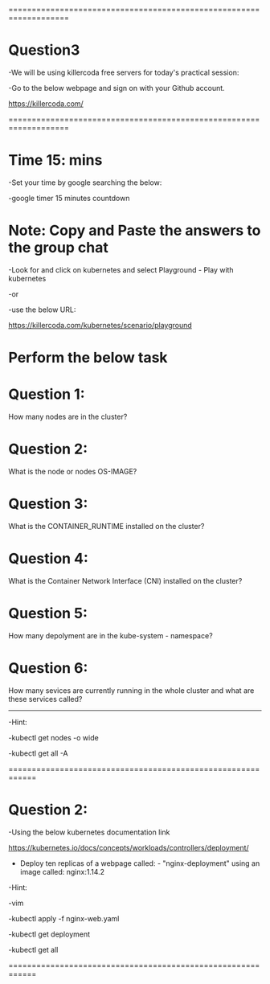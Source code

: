 ===================================================================
# Question3

-We will be using killercoda free servers for today's practical session:

-Go to the below webpage and sign on with your Github account.   

https://killercoda.com/

===================================================================

# Time 15: mins 

-Set your time by google searching the below:

-google timer 15 minutes countdown


# Note: Copy and Paste the answers to the group chat

-Look for and click on kubernetes and select Playground - Play with kubernetes

-or 

-use the below URL:

https://killercoda.com/kubernetes/scenario/playground

# Perform the below task

# Question 1:
How many nodes are in the cluster?

# Question 2:
What is the node or nodes OS-IMAGE?

# Question 3:
What is the CONTAINER_RUNTIME installed on the cluster?

# Question 4:
What is the Container Network Interface (CNI) installed on the cluster?

# Question 5:
How many depolyment are in the kube-system - namespace? 

# Question 6:
How many sevices are currently running in the whole cluster and what are these services called? 

----

-Hint:

-kubectl get nodes -o wide

-kubectl get all -A


============================================================

# Question 2:

-Using the below kubernetes documentation link

https://kubernetes.io/docs/concepts/workloads/controllers/deployment/

- Deploy ten replicas of a webpage called: - "nginx-deployment" using an image called: nginx:1.14.2


-Hint:

-vim

-kubectl apply -f nginx-web.yaml

-kubectl get deployment
  
-kubectl get all

============================================================

